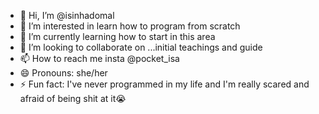 - 👋 Hi, I’m @isinhadomal
- 👀 I’m interested in learn how to program from scratch
- 🌱 I’m currently learning how to start in this area 
- 💞️ I’m looking to collaborate on ...initial teachings and guide
- 📫 How to reach me insta @pocket_isa
- 😄 Pronouns: she/her
- ⚡ Fun fact: I've never programmed in my life and I'm really scared and afraid of being shit at it😭

<!---
isinhadomal/isinhadomal is a ✨ special ✨ repository because its `README.md` (this file) appears on your GitHub profile.
You can click the Preview link to take a look at your changes.
--->
